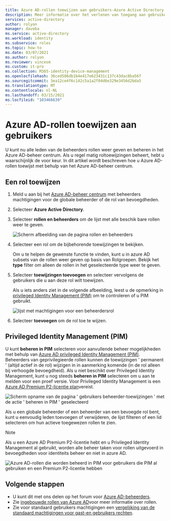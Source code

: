 ```yaml
---
title: Azure AD-rollen toewijzen aan gebruikers-Azure Active Directory
description: Meer informatie over het verlenen van toegang aan gebruikers in Azure Active Directory door het toewijzen van Azure AD-rollen.
services: active-directory
author: rolyon
manager: daveba
ms.service: active-directory
ms.workload: identity
ms.subservice: roles
ms.topic: how-to
ms.date: 03/07/2021
ms.author: rolyon
ms.reviewer: vincesm
ms.custom: it-pro
ms.collection: M365-identity-device-management
ms.openlocfilehash: 36ced586db1b4e417e623431c137c43dac8ba56f
ms.sourcegitcommit: 3ea12ce4f6c142c5a1a2f04d6e329e3456d2bda5
ms.translationtype: MT
ms.contentlocale: nl-NL
ms.lasthandoff: 03/15/2021
ms.locfileid: "103466639"
---
```

# <a name="assign-azure-ad-roles-to-users"></a>Azure AD-rollen toewijzen aan gebruikers

U kunt nu alle leden van de beheerders rollen weer geven en beheren in het Azure AD-beheer centrum. Als u regel matig roltoewijzingen beheert, hebt u waarschijnlijk de voor keur. In dit artikel wordt beschreven hoe u Azure AD-rollen toewijst met behulp van het Azure AD-beheer centrum.

## <a name="assign-a-role"></a>Een rol toewijzen

1. Meld u aan bij het [Azure AD-beheer centrum](https://aad.portal.azure.com) met beheerders machtigingen voor de globale beheerder of de rol van bevoegdheden.

1. Selecteer **Azure Active Directory**.

1. Selecteer **rollen en beheerders** om de lijst met alle beschik bare rollen weer te geven.

    ![Scherm afbeelding van de pagina rollen en beheerders](./media/manage-roles-portal/roles-and-administrators.png)

1. Selecteer een rol om de bijbehorende toewijzingen te bekijken.

    Om u te helpen de gewenste functie te vinden, kunt u in azure AD subsets van de rollen weer geven op basis van Rolgroepen. Bekijk het **type** filter om alleen de rollen in het geselecteerde type weer te geven.

1. Selecteer **toewijzingen toevoegen** en selecteer vervolgens de gebruikers die u aan deze rol wilt toewijzen.

    Als u iets anders ziet in de volgende afbeelding, leest u de opmerking in [privileged Identity Management (PIM)](#privileged-identity-management-pim) om te controleren of u PIM gebruikt.

    ![lijst met machtigingen voor een beheerdersrol](./media/manage-roles-portal/add-assignments.png)

1. Selecteer **toevoegen** om de rol toe te wijzen.

## <a name="privileged-identity-management-pim"></a>Privileged Identity Management (PIM)

U kunt **beheren in PIM** selecteren voor aanvullende beheer mogelijkheden met behulp van [Azure AD privileged Identity Management (PIM)](../privileged-identity-management/pim-configure.md). Beheerders van geprivilegieerde rollen kunnen de toewijzingen ' permanent ' (altijd actief in de rol) wijzigen in in aanmerking komende (in de rol alleen bij verhoogde bevoegdheid). Als u niet beschikt over Privileged Identity Management, kunt u nog steeds **beheren in PIM** selecteren om u aan te melden voor een proef versie. Voor Privileged Identity Management is een [Azure AD Premium P2-licentie plan](../privileged-identity-management/subscription-requirements.md)vereist.

![Scherm opname van de pagina ' gebruikers beheerder-toewijzingen ' met de actie ' beheren in PIM ' geselecteerd](./media/manage-roles-portal/member-list-pim.png)

Als u een globale beheerder of een beheerder van een bevoegde rol bent, kunt u eenvoudig leden toevoegen of verwijderen, de lijst filteren of een lid selecteren om hun actieve toegewezen rollen te zien.

> [!Note]
> Als u een Azure AD Premium P2-licentie hebt en u Privileged Identity Management al gebruikt, worden alle beheer taken voor rollen uitgevoerd in bevoegdheden voor identiteits beheer en niet in azure AD.
>
> ![Azure AD-rollen die worden beheerd in PIM voor gebruikers die PIM al gebruiken en een Premium P2-licentie hebben](./media/manage-roles-portal/pim-manages-roles-for-p2.png)

## <a name="next-steps"></a>Volgende stappen

* U kunt dit met ons delen op het forum voor [Azure AD-beheerders](https://feedback.azure.com/forums/169401-azure-active-directory?category_id=166032).
* Zie [ingebouwde rollen van Azure AD](permissions-reference.md)voor meer informatie over rollen.
* Zie voor standaard gebruikers machtigingen een [vergelijking van de standaard machtigingen voor gast-en gebruikers rechten](../fundamentals/users-default-permissions.md).
